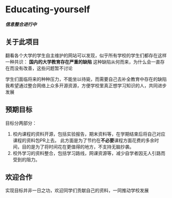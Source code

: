 # Educating-yourself
***信息整合进行中***

## 关于此项目
翻看各个大学的学生自主维护的网站可以发现，似乎所有学校的学生们都存在这样一种共识：
**国内的大学教育存在严重的缺陷**
这种缺陷从何而来，为什么会一直存在而没有改善，这些问题暂不讨论

学生们面临将来的种种压力，不能坐以待毙，而需要自己去补全教育中存在的缺陷
我希望通过整合网络上众多开源资源，方便学校里真正想学习知识的人，共同进步发展

## 预期目标
目标分两部分：
1. 校内课程的资料开源，包括实验报告，期末资料等，在学期结束后将自己对应课程的资料包PR上去。
此方面是为了节约在**不必要**课程方面花费的多余时间，目的是为了将时间花在更值得的地方，不支持无脑抄袭。
2. 校外学习的资料整合，包括学习路线，网课资源等，减少自学者因无人引路而受到的阻力。

## 欢迎合作
实现目标并非一日之功，欢迎同学们贡献自己的资料，一同推动学校发展
